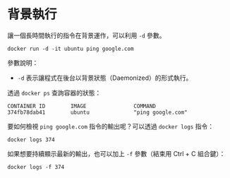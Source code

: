 # 背景執行

讓一個長時間執行的指令在背景運作，可以利用 `-d` 參數。

```
docker run -d -it ubuntu ping google.com
```

參數說明：

* `-d` 表示讓程式在後台以背景狀態（Daemonized）的形式執行。

透過 `docker ps` 查詢容器的狀態：

```
CONTAINER ID        IMAGE               COMMAND
374fb78dab41        ubuntu              "ping google.com"
```

要如何檢視 `ping google.com` 指令的輸出呢？可以透過 `docker logs` 指令：

```
docker logs 374
```

如果想要持續顯示最新的輸出，也可以加上 `-f` 參數（結束用 Ctrl + C 組合鍵）：

```
docker logs -f 374
```

